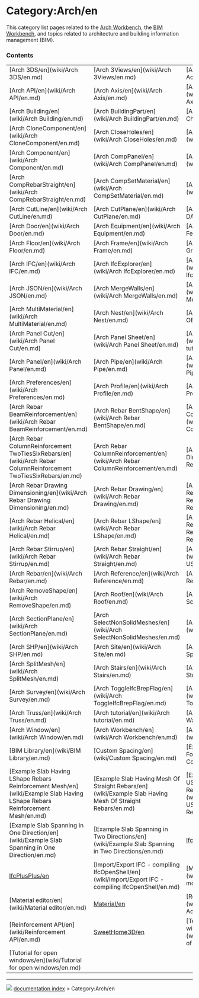 # Category:Arch/en
This category list pages related to the [Arch Workbench](Arch_Workbench.md), the [BIM Workbench](BIM_Workbench.md), and topics related to architecture and building information management (BIM).

### Contents

|     |     |     |
| --- | --- | --- |
| [Arch 3DS/en](wiki/Arch 3DS/en.md) | [Arch 3Views/en](wiki/Arch 3Views/en.md) | [Arch Add/en](wiki/Arch Add/en.md) |
| [Arch API/en](wiki/Arch API/en.md) | [Arch Axis/en](wiki/Arch Axis/en.md) | [Arch AxisSystem/en](wiki/Arch AxisSystem/en.md) |
| [Arch Building/en](wiki/Arch Building/en.md) | [Arch BuildingPart/en](wiki/Arch BuildingPart/en.md) | [Arch Check/en](wiki/Arch Check/en.md) |
| [Arch CloneComponent/en](wiki/Arch CloneComponent/en.md) | [Arch CloseHoles/en](wiki/Arch CloseHoles/en.md) | [Arch CompAxis/en](wiki/Arch CompAxis/en.md) |
| [Arch Component/en](wiki/Arch Component/en.md) | [Arch CompPanel/en](wiki/Arch CompPanel/en.md) | [Arch CompPipe/en](wiki/Arch CompPipe/en.md) |
| [Arch CompRebarStraight/en](wiki/Arch CompRebarStraight/en.md) | [Arch CompSetMaterial/en](wiki/Arch CompSetMaterial/en.md) | [Arch CurtainWall/en](wiki/Arch CurtainWall/en.md) |
| [Arch CutLine/en](wiki/Arch CutLine/en.md) | [Arch CutPlane/en](wiki/Arch CutPlane/en.md) | [Arch DAE/en](wiki/Arch DAE/en.md) |
| [Arch Door/en](wiki/Arch Door/en.md) | [Arch Equipment/en](wiki/Arch Equipment/en.md) | [Arch Fence/en](wiki/Arch Fence/en.md) |
| [Arch Floor/en](wiki/Arch Floor/en.md) | [Arch Frame/en](wiki/Arch Frame/en.md) | [Arch Grid/en](wiki/Arch Grid/en.md) |
| [Arch IFC/en](wiki/Arch IFC/en.md) | [Arch IfcExplorer/en](wiki/Arch IfcExplorer/en.md) | [Arch IfcSpreadsheet/en](wiki/Arch IfcSpreadsheet/en.md) |
| [Arch JSON/en](wiki/Arch JSON/en.md) | [Arch MergeWalls/en](wiki/Arch MergeWalls/en.md) | [Arch MeshToShape/en](wiki/Arch MeshToShape/en.md) |
| [Arch MultiMaterial/en](wiki/Arch MultiMaterial/en.md) | [Arch Nest/en](wiki/Arch Nest/en.md) | [Arch OBJ/en](wiki/Arch OBJ/en.md) |
| [Arch Panel Cut/en](wiki/Arch Panel Cut/en.md) | [Arch Panel Sheet/en](wiki/Arch Panel Sheet/en.md) | [Arch panel tutorial/en](wiki/Arch panel tutorial/en.md) |
| [Arch Panel/en](wiki/Arch Panel/en.md) | [Arch Pipe/en](wiki/Arch Pipe/en.md) | [Arch PipeConnector/en](wiki/Arch PipeConnector/en.md) |
| [Arch Preferences/en](wiki/Arch Preferences/en.md) | [Arch Profile/en](wiki/Arch Profile/en.md) | [Arch Project/en](wiki/Arch Project/en.md) |
| [Arch Rebar BeamReinforcement/en](wiki/Arch Rebar BeamReinforcement/en.md) | [Arch Rebar BentShape/en](wiki/Arch Rebar BentShape/en.md) | [Arch Rebar Circular ColumnReinforcement/en](wiki/Arch Rebar Circular ColumnReinforcement/en.md) |
| [Arch Rebar ColumnReinforcement TwoTiesSixRebars/en](wiki/Arch Rebar ColumnReinforcement TwoTiesSixRebars/en.md) | [Arch Rebar ColumnReinforcement/en](wiki/Arch Rebar ColumnReinforcement/en.md) | [Arch Rebar Dimensioning/en](wiki/Arch Rebar Dimensioning/en.md) |
| [Arch Rebar Drawing Dimensioning/en](wiki/Arch Rebar Drawing Dimensioning/en.md) | [Arch Rebar Drawing/en](wiki/Arch Rebar Drawing/en.md) | [Arch Rebar Footing Reinforcement/en](wiki/Arch Rebar Footing Reinforcement/en.md) |
| [Arch Rebar Helical/en](wiki/Arch Rebar Helical/en.md) | [Arch Rebar LShape/en](wiki/Arch Rebar LShape/en.md) | [Arch Rebar Slab Reinforcement/en](wiki/Arch Rebar Slab Reinforcement/en.md) |
| [Arch Rebar Stirrup/en](wiki/Arch Rebar Stirrup/en.md) | [Arch Rebar Straight/en](wiki/Arch Rebar Straight/en.md) | [Arch Rebar UShape/en](wiki/Arch Rebar UShape/en.md) |
| [Arch Rebar/en](wiki/Arch Rebar/en.md) | [Arch Reference/en](wiki/Arch Reference/en.md) | [Arch Remove/en](wiki/Arch Remove/en.md) |
| [Arch RemoveShape/en](wiki/Arch RemoveShape/en.md) | [Arch Roof/en](wiki/Arch Roof/en.md) | [Arch Schedule/en](wiki/Arch Schedule/en.md) |
| [Arch SectionPlane/en](wiki/Arch SectionPlane/en.md) | [Arch SelectNonSolidMeshes/en](wiki/Arch SelectNonSolidMeshes/en.md) | [Arch SetMaterial/en](wiki/Arch SetMaterial/en.md) |
| [Arch SHP/en](wiki/Arch SHP/en.md) | [Arch Site/en](wiki/Arch Site/en.md) | [Arch Space/en](wiki/Arch Space/en.md) |
| [Arch SplitMesh/en](wiki/Arch SplitMesh/en.md) | [Arch Stairs/en](wiki/Arch Stairs/en.md) | [Arch Structure/en](wiki/Arch Structure/en.md) |
| [Arch Survey/en](wiki/Arch Survey/en.md) | [Arch ToggleIfcBrepFlag/en](wiki/Arch ToggleIfcBrepFlag/en.md) | [Arch ToggleSubs/en](wiki/Arch ToggleSubs/en.md) |
| [Arch Truss/en](wiki/Arch Truss/en.md) | [Arch tutorial/en](wiki/Arch tutorial/en.md) | [Arch Wall/en](wiki/Arch Wall/en.md) |
| [Arch Window/en](wiki/Arch Window/en.md) | [Arch Workbench/en](wiki/Arch Workbench/en.md) | [Artwork Arch/en](wiki/Artwork Arch/en.md) |
| [BIM Library/en](wiki/BIM Library/en.md) | [Custom Spacing/en](wiki/Custom Spacing/en.md) | [Example Combined Footing/en](wiki/Example Combined Footing/en.md) |
| [Example Slab Having LShape Rebars Reinforcement Mesh/en](wiki/Example Slab Having LShape Rebars Reinforcement Mesh/en.md) | [Example Slab Having Mesh Of Straight Rebars/en](wiki/Example Slab Having Mesh Of Straight Rebars/en.md) | [Example Slab Having UShape Rebars Reinforcement Mesh/en](wiki/Example Slab Having UShape Rebars Reinforcement Mesh/en.md) |
| [Example Slab Spanning in One Direction/en](wiki/Example Slab Spanning in One Direction/en.md) | [Example Slab Spanning in Two Directions/en](wiki/Example Slab Spanning in Two Directions/en.md) | [IfcOpenShell/en](wiki/IfcOpenShell/en.md) |
| [IfcPlusPlus/en](wiki/IfcPlusPlus/en.md) | [Import/Export IFC - compiling IfcOpenShell/en](wiki/Import/Export IFC - compiling IfcOpenShell/en.md) | [Manual:BIM modeling/en](wiki/Manual_BIM modeling/en.md) |
| [Material editor/en](wiki/Material editor/en.md) | [Material/en](wiki/Material/en.md) | [Reinforcement Addon/en](wiki/Reinforcement Addon/en.md) |
| [Reinforcement API/en](wiki/Reinforcement API/en.md) | [SweetHome3D/en](wiki/SweetHome3D/en.md) | [Tutorial custom placing of windows and doors/en](wiki/Tutorial custom placing of windows and doors/en.md) |
| [Tutorial for open windows/en](wiki/Tutorial for open windows/en.md) |



---
![](images/Right_arrow.png) [documentation index](../README.md) > Category:Arch/en
